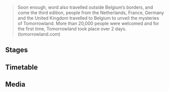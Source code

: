>Soon enough, word also travelled outside Belgium’s borders, and come the third edition, people from the Netherlands, France, Germany and the United Kingdom travelled to Belgium to unveil the mysteries of Tomorrowland. More than 20,000 people were welcomed and for the first time, Tomorrowland took place over 2 days.
(tomorrowland.com)

## Stages

## Timetable

## Media

